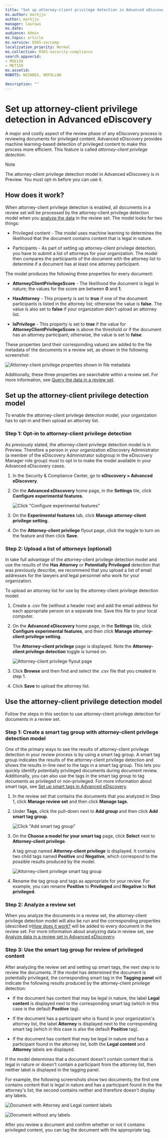 ```yaml
---
title: "Set up attorney-client privilege detection in Advanced eDiscovery"
ms.author: markjjo
author: markjjo
manager: laurawi
ms.date: 
audience: Admin
ms.topic: article
ms.service: O365-seccomp
localization_priority: Normal
ms.collection: M365-security-compliance 
search.appverid: 
- MOE150
- MET150
ms.assetid: 
ROBOTS: NOINDEX, NOFOLLOW 

description: ""
---
```


# Set up attorney-client privilege detection in Advanced eDiscovery

A major and costly aspect of the review phase of any eDiscovery process is reviewing documents for privileged content. Advanced eDiscovery provides machine learning-based detection of privileged content to make this process more efficient. This feature is called *attorney-client privilege detection*.

> [!NOTE]
> The attorney-client privilege detection model in Advanced eDiscovery is in Preview. You must opt-in before you can use it.

## How does it work?

When attorney-client privilege detection is enabled, all documents in a review set will be processed by the attorney-client privilege detection model when you [ analyze the data](analyzing-data-in-review-set.md) in the review set. The model looks for two things:

- Privileged content - The model uses machine learning to determines the likelihood that the document contains content that is legal in nature.

- Participants - As part of setting up attorney-client privilege detection, you have to submit a list of attorneys for your organization. The model then compares the participants of the document with the attorney list to determine if a document has at least one attorney participant.

The model produces the following three properties for every document:

- **AttorneyClientPrivilegeScore** - The likelihood the document is legal in nature; the values for the score are between **0** and **1**.

- **HasAttorney** - This property is set to **true** if one of the document participants is listed in the attorney list; otherwise the value is **false**. The value is also set to **false** if your organization didn't upload an attorney list.

- **IsPrivilege** - This property is set to **true** if the value for **AttorneyClientPrivilegeScore** is above the threshold *or* if the document has an attorney participant; otherwise, the value is set to **false**.

These properties (and their corresponding values) are added to the file metadata of the documents in a review set, as shown in the following screenshot:

![Attorney-client privilege properties shown in file metadata](../media/AeDAttorneyClientPrivilegeMetadata.png)

Additionally, these three properties are searchable within a review set. For more information, see [Query the data in a review set](review-set-search.md).

## Set up the attorney-client privilege detection model

To enable the attorney-client privilege detection model, your organization has to opt-in and then upload an attorney list.

### Step 1: Opt-in to attorney-client privilege detection

As previously stated, the attorney-client privilege detection model is in Preview. Therefore a person in your organization eDiscovery Administrator (a member of the eDiscovery Administrator subgroup in the eDiscovery Manager role group) must to opt in to make the model available in your Advanced eDiscovery cases.

1. In the Security & Compliance Center, go to **eDiscovery > Advanced eDiscovery**.

2. On the **Advanced eDiscovery** home page, in the **Settings** tile, click **Configure experimental features**.

   ![Click "Configure experimental features"](../media/AeDExperimentalFeatures.png)

3. On the **Experimental features** tab, click **Manage attorney-client privilege setting**.

4. On the **Attorney-client privilege** flyout page, click the toggle to turn on the feature and then click **Save**.

### Step 2: Upload a list of attorneys (optional)

In take full advantage of the attorney-client privilege detection model and use the results of the **Has Attorney** or **Potentially Privileged** detection that was previously describe, we recommend that you upload a list of email addresses for the lawyers and legal personnel who work for your organization. 

To upload an attorney list for use by the attorney-client privilege detection model:

1. Create a .csv file (without a header row) and add the email address for each appropriate person on a separate line. Save this file to your local computer.

2. On the **Advanced eDiscovery** home page, in the **Settings** tile, click **Configure experimental features**, and then click **Manage attorney-client privilege setting**.

   The **Attorney-client privilege** page is displayed. Note the **Attorney-client privilege detection** toggle is turned on.

   ![Attorney-client privilege flyout page](../media/AeDUploadAttorneyList.png)

3. Click **Browse** and then find and select the .csv file that you created in step 1.

4. Click **Save** to upload the attorney list.

## Use the attorney-client privilege detection model

Follow the steps in this section to use attorney-client privilege detection for documents in a review set.

### Step 1: Create a smart tag group with attorney-client privilege detection model

One of the primary ways to see the results of attorney-client privilege detection in your review process is by using a smart tag group. A smart tag group indicates the results of the attorney-client privilege detection and shows the results in-line next to the tags in a smart tag group. This lets you quickly identify potentially privileged documents during document review. Additionally, you can also use the tags in the smart tag group to tag documents as privileged or non-privileged. For more information about smart tags, see [Set up smart tags in Advanced eDiscovery](smart-tags.md).

1. In the review set that contains the documents that you analyzed in Step 1, click **Manage review set** and then click **Manage tags**.
 
2. Under **Tags**, click the pull-down next to **Add group** and then click **Add smart tag group**.

   ![Click "Add smart tag group"](../media/AeDCreateSmartTag.png)

3. On the **Choose a model for your smart tag** page, click **Select** next to **Attorney-client privilege**.

   A tag group named **Attorney-client privilege** is displayed. It contains two child tags named **Positive** and **Negative**, which correspond to the possible results produced by the model.

   ![Attorney-client privilege smart tag group](../media/AeDAttorneyClientSmartTagGroup.png)

3. Rename the tag group and tags as appropriate for your review. For example, you can rename **Positive** to **Privileged** and **Negative** to **Not privileged**.

### Step 2: Analyze a review set

When you analyze the documents in a review set, the attorney-client privilege detection model will also be run and the corresponding properties (described in[How does it work?](#how-does-it-work) will be added to every document in the review set. For more information about analyzing data in review set, see [Analyze data in a review set in Advanced eDiscovery](analyzing-data-in-review-set.md).

### Step 3: Use the smart tag group for review of privileged content

After analyzing the review set and setting up smart tags, the next step is to review the documents. If the model has determined the document is potentially privileged, the corresponding smart tag in the **Tagging panel** will indicate the following results produced by the attorney-client privilege detection:

- If the document has content that may be legal in nature, the label **Legal content** is displayed next to the corresponding smart tag (which in this case is the default **Positive** tag).

- If the document has a participant who is found in your organization's attorney list, the label **Attorney** is displayed next to the corresponding smart tag (which in this case is also the default **Positive** tag).

- If the document has content that may be legal in nature *and* has a participant found in the attorney list, both the **Legal content**  and **Attorney** labels are displayed. 

If the model determines that a document doesn't contain content that is legal in nature or doesn't contain a participant from the attorney list, then neither label is displayed in the tagging panel.

For example, the following screenshots show two documents; the first one contains content that is legal in nature and has a participant found in the the attorney's list; the second contains neither and therefore doesn't display any labels.

![Document with Attorney and Legal content labels](../media/AeDTaggingPanelLegalContentAttorney.png)

![Document without any labels](../media/AeDTaggingPanelNegative.png)

After you review a document and confirm whether or not it contains privileged content, you can tag the document with the appropriate tag.